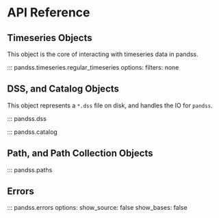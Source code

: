 # API Reference

## Timeseries Objects

This object is the core of interacting with timeseries data in pandss.

::: pandss.timeseries.regular_timeseries
    options: 
        filters: none

## DSS, and Catalog Objects

This object represents a `*.dss` file on disk, and handles the IO for `pandss`.

::: pandss.dss

::: pandss.catalog

## Path, and Path Collection Objects

::: pandss.paths

## Errors

::: pandss.errors
    options:
        show_source: false
        show_bases: false
